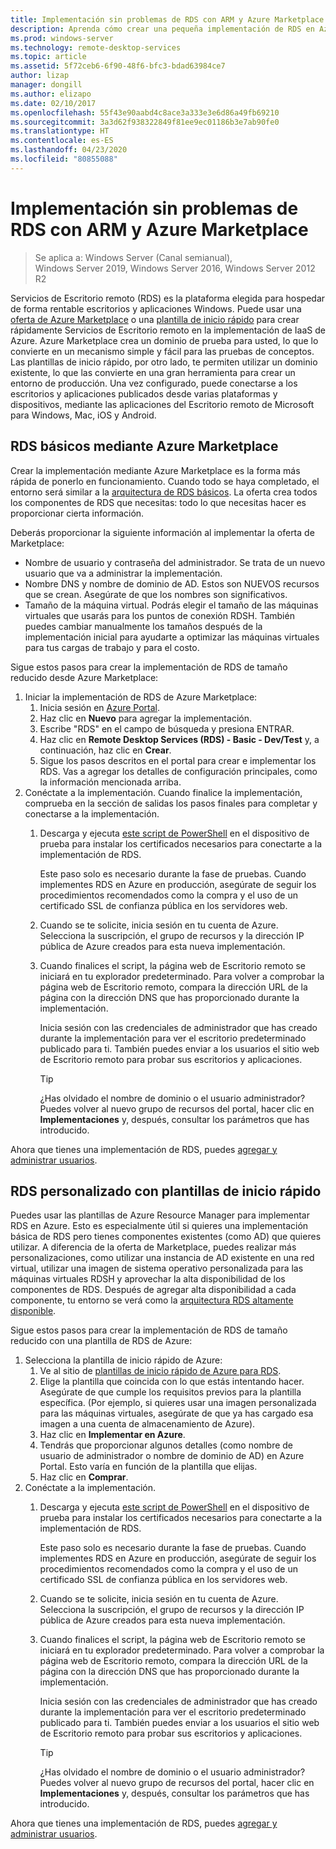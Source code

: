 ```yaml
---
title: Implementación sin problemas de RDS con ARM y Azure Marketplace
description: Aprenda cómo crear una pequeña implementación de RDS en Azure mediante plantillas de ARM y Azure Marketplace.
ms.prod: windows-server
ms.technology: remote-desktop-services
ms.topic: article
ms.assetid: 5f72ceb6-6f90-48f6-bfc3-bdad63984ce7
author: lizap
manager: dongill
ms.author: elizapo
ms.date: 02/10/2017
ms.openlocfilehash: 55f43e90aabd4c8ace3a333e3e6d86a49fb69210
ms.sourcegitcommit: 3a3d62f938322849f81ee9ec01186b3e7ab90fe0
ms.translationtype: HT
ms.contentlocale: es-ES
ms.lasthandoff: 04/23/2020
ms.locfileid: "80855088"
---
```

# <a name="seamlessly-deploy-rds-with-arm-and-azure-marketplace"></a>Implementación sin problemas de RDS con ARM y Azure Marketplace

>Se aplica a: Windows Server (Canal semianual), Windows Server 2019, Windows Server 2016, Windows Server 2012 R2

Servicios de Escritorio remoto (RDS) es la plataforma elegida para hospedar de forma rentable escritorios y aplicaciones Windows. Puede usar una [oferta de Azure Marketplace](#basic-rds-through-the-azure-marketplace) o una [plantilla de inicio rápido](#customized-rds-using-quickstart-templates) para crear rápidamente Servicios de Escritorio remoto en la implementación de IaaS de Azure. Azure Marketplace crea un dominio de prueba para usted, lo que lo convierte en un mecanismo simple y fácil para las pruebas de conceptos. Las plantillas de inicio rápido, por otro lado, te permiten utilizar un dominio existente, lo que las convierte en una gran herramienta para crear un entorno de producción. Una vez configurado, puede conectarse a los escritorios y aplicaciones publicados desde varias plataformas y dispositivos, mediante las aplicaciones del Escritorio remoto de Microsoft para Windows, Mac, iOS y Android.

## <a name="basic-rds-through-the-azure-marketplace"></a>RDS básicos mediante Azure Marketplace

Crear la implementación mediante Azure Marketplace es la forma más rápida de ponerlo en funcionamiento. Cuando todo se haya completado, el entorno será similar a la [arquitectura de RDS básicos](desktop-hosting-logical-architecture.md#basic-deployment). La oferta crea todos los componentes de RDS que necesitas: todo lo que necesitas hacer es proporcionar cierta información. 

Deberás proporcionar la siguiente información al implementar la oferta de Marketplace:
- Nombre de usuario y contraseña del administrador. Se trata de un nuevo usuario que va a administrar la implementación.
- Nombre DNS y nombre de dominio de AD. Estos son NUEVOS recursos que se crean. Asegúrate de que los nombres son significativos.
- Tamaño de la máquina virtual. Podrás elegir el tamaño de las máquinas virtuales que usarás para los puntos de conexión RDSH. También puedes cambiar manualmente los tamaños después de la implementación inicial para ayudarte a optimizar las máquinas virtuales para tus cargas de trabajo y para el costo.

Sigue estos pasos para crear la implementación de RDS de tamaño reducido desde Azure Marketplace: 

1. Iniciar la implementación de RDS de Azure Marketplace:
   1. Inicia sesión en [Azure Portal](https://portal.azure.com).
   2. Haz clic en **Nuevo** para agregar la implementación.
   3. Escribe "RDS" en el campo de búsqueda y presiona ENTRAR.
   4. Haz clic en **Remote Desktop Services (RDS) - Basic - Dev/Test** y, a continuación, haz clic en **Crear**.
   5. Sigue los pasos descritos en el portal para crear e implementar los RDS. Vas a agregar los detalles de configuración principales, como la información mencionada arriba. 
2. Conéctate a la implementación. Cuando finalice la implementación, comprueba en la sección de salidas los pasos finales para completar y conectarse a la implementación.
   1. Descarga y ejecuta [este script de PowerShell](https://gallery.technet.microsoft.com/Azure-Resource-Manager-4ea7e328) en el dispositivo de prueba para instalar los certificados necesarios para conectarte a la implementación de RDS. 
   
      Este paso solo es necesario durante la fase de pruebas. Cuando implementes RDS en Azure en producción, asegúrate de seguir los procedimientos recomendados como la compra y el uso de un certificado SSL de confianza pública en los servidores web.

   2. Cuando se te solicite, inicia sesión en tu cuenta de Azure. Selecciona la suscripción, el grupo de recursos y la dirección IP pública de Azure creados para esta nueva implementación.
   3. Cuando finalices el script, la página web de Escritorio remoto se iniciará en tu explorador predeterminado. Para volver a comprobar la página web de Escritorio remoto, compara la dirección URL de la página con la dirección DNS que has proporcionado durante la implementación. 
   
      Inicia sesión con las credenciales de administrador que has creado durante la implementación para ver el escritorio predeterminado publicado para ti. También puedes enviar a los usuarios el sitio web de Escritorio remoto para probar sus escritorios y aplicaciones.

      > [!TIP]
      > ¿Has olvidado el nombre de dominio o el usuario administrador? Puedes volver al nuevo grupo de recursos del portal, hacer clic en **Implementaciones** y, después, consultar los parámetros que has introducido.

Ahora que tienes una implementación de RDS, puedes [agregar y administrar usuarios](rds-user-management.md).

## <a name="customized-rds-using-quickstart-templates"></a>RDS personalizado con plantillas de inicio rápido

Puedes usar las plantillas de Azure Resource Manager para implementar RDS en Azure. Esto es especialmente útil si quieres una implementación básica de RDS pero tienes componentes existentes (como AD) que quieres utilizar. A diferencia de la oferta de Marketplace, puedes realizar más personalizaciones, como utilizar una instancia de AD existente en una red virtual, utilizar una imagen de sistema operativo personalizada para las máquinas virtuales RDSH y aprovechar la alta disponibilidad de los componentes de RDS. Después de agregar alta disponibilidad a cada componente, tu entorno se verá como la [arquitectura RDS altamente disponible](desktop-hosting-logical-architecture.md#highly-available-deployment).

Sigue estos pasos para crear la implementación de RDS de tamaño reducido con una plantilla de RDS de Azure: 

1. Selecciona la plantilla de inicio rápido de Azure:
   1. Ve al sitio de [plantillas de inicio rápido de Azure para RDS](https://aka.ms/rdautomation).
   2. Elige la plantilla que coincida con lo que estás intentando hacer. Asegúrate de que cumple los requisitos previos para la plantilla específica. (Por ejemplo, si quieres usar una imagen personalizada para las máquinas virtuales, asegúrate de que ya has cargado esa imagen a una cuenta de almacenamiento de Azure).
   3. Haz clic en **Implementar en Azure**.
   4. Tendrás que proporcionar algunos detalles (como nombre de usuario de administrador o nombre de dominio de AD) en Azure Portal. Esto varía en función de la plantilla que elijas.
   5. Haz clic en **Comprar**.
2. Conéctate a la implementación. 
   1. Descarga y ejecuta [este script de PowerShell](https://gallery.technet.microsoft.com/Azure-Resource-Manager-4ea7e328) en el dispositivo de prueba para instalar los certificados necesarios para conectarte a la implementación de RDS. 
   
      Este paso solo es necesario durante la fase de pruebas. Cuando implementes RDS en Azure en producción, asegúrate de seguir los procedimientos recomendados como la compra y el uso de un certificado SSL de confianza pública en los servidores web.

   2. Cuando se te solicite, inicia sesión en tu cuenta de Azure. Selecciona la suscripción, el grupo de recursos y la dirección IP pública de Azure creados para esta nueva implementación.
   3. Cuando finalices el script, la página web de Escritorio remoto se iniciará en tu explorador predeterminado. Para volver a comprobar la página web de Escritorio remoto, compara la dirección URL de la página con la dirección DNS que has proporcionado durante la implementación. 
   
      Inicia sesión con las credenciales de administrador que has creado durante la implementación para ver el escritorio predeterminado publicado para ti. También puedes enviar a los usuarios el sitio web de Escritorio remoto para probar sus escritorios y aplicaciones.

      > [!TIP]
      > ¿Has olvidado el nombre de dominio o el usuario administrador? Puedes volver al nuevo grupo de recursos del portal, hacer clic en **Implementaciones** y, después, consultar los parámetros que has introducido.

Ahora que tienes una implementación de RDS, puedes [agregar y administrar usuarios](rds-user-management.md).
